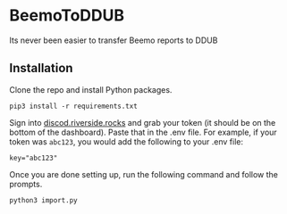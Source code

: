 # BeemoToDDUB
Its never been easier to transfer Beemo reports to DDUB

## Installation

Clone the repo and install Python packages.

```
pip3 install -r requirements.txt
```

Sign into [discod.riverside.rocks](https://discord.riverside.rocks) and grab your token (it should be on the bottom of the dashboard). Paste that in the .env file. For example, if your token was `abc123`, you would add the following to your .env file:

```
key="abc123"
```

Once you are done setting up, run the following command and follow the prompts.

```
python3 import.py
```
